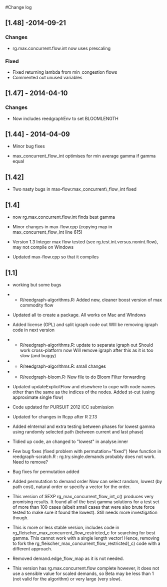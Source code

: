 #Change log
## [1.48] -2014-09-21
### Changes
- rg.max.concurrent.flow.int now uses prescaling
### Fixed
- Fixed returning lambda from min_congestion flows
- Commented out unused variables

## [1.47] - 2014-04-10 
### Changes

- Now includes reedgraphEnv to set BLOOMLENGTH

## [1.44] - 2014-04-09
- Minor bug fixes

- max\_concurrent\_flow\_int optimises for min average gamma if gamma equal

## [1.42]

- Two nasty bugs in max-flow:max\_concurrent\\_flow\_int fixed

## [1.4]
- now rg.max.concurrent.flow.int finds best gamma

- Minor changes in max-flow.cpp (copying map in max\_concurrent\_flow\_int line 615)

- Version 1.3 Integer max flow tested (see rg.test.int.versus.nonint.flow), may not compile on Windows

- Updated max-flow.cpp so that it compiles

## [1.1]
- working but some bugs

- * R/reedgraph-algorithms.R: Added new, cleaner boost version of max commodity flow

- Updated all to create a package. All works on Mac and WIndows

- Added license (GPL) and split igraph code out WIll be removing igraph code in next version

- * R/reedgraph-algorithms.R: update to separate igraph out Should work cross-platform now
Will remove igraph after this as it is too slow (and buggy)

- * R/reedgraph-algorithms.R: small changes

- * R/reedgraph-bloom.R: New file to do Bloom Filter forwarding

- Updated updateExplicitFlow and elsewhere to cope with node names other than the same as the indices of the nodes.
Added st-cut (using approximate single flow)

- Code updated for PURSUIT 2012 ICC submission

- Updated for changes in Rcpp after R 2.13

- Added eInternal and extra testing between phases for lowest gamma using randomly selected path (between current and last phase)

- Tidied up code, an changed to "lowest" in analyse.inner

- Few bug fixes (fixed problem with permutation="fixed")
New function in reedgraph-scratch.R : rg.try.single.demands probably
does not work. Need to remove?

- Bug fixes for permutation added 

- Added permutation to demand order
Now can select random, lowest (by path cost), natural order or specify
a vector for the order.


- This version of SEXP rg\_max\_concurrent\_flow\_int\_c() produces very promising results. It found all of the best gamma solutions for a test set of more than 100 cases (albeit small cases that were also brute force tested to make sure it found the lowest).
Still needs more investigation though.

- This is more or less stable version, includes code in rg\_fleischer\_max\_concurrent\_flow\_restricted\_c for searching for best gamma. This cannot work with a single length vector! Hence, removing to fork the rg\_fleischer\_max\_concurrent\_flow\_restricted(\_c) code with a different approach.

- Removed demand.edge\_flow\_map as it is not needed.

- This version has rg.max.concurrent.flow complete however, it does not use a sensible value for scaled demands, so Beta may be less than 1 (not valid for the algorithm) or very large (very slow).

